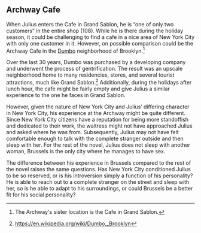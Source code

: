 ## Archway Cafe

When Julius enters the Cafe in Grand Sablon, he is “one of only two customers” in the entire shop (108). While he is there during the holiday season, it could be challenging to find a cafe in a nice area of New York City with only one customer in it. However, on possible comparison could be the Archway Cafe in the [Dumbo](https://en.wikipedia.org/wiki/Dumbo,_Brooklyn) neighborhood of Brooklyn.[^1]

Over the last 30 years, Dumbo was purchased by a developing company and underwent the process of gentrification. The result was an upscale neighborhood home to many residencies, stores, and several tourist attractions, much like Grand Sablon.[^2] Additionally, during the holidays after lunch hour, the cafe might be fairly empty and give Julius a similar experience to the one he faces in Grand Sablon.

However, given the nature of New York City and Julius’ differing character in New York City, his experience at the Archway might be quite different. Since New York City citizens have a reputation for being more standoffish and dedicated to their work, the waitress might not have approached Julius and asked where he was from. Subsequently, Julius may not have felt comfortable enough to talk with the complete stranger outside and then sleep with her. For the rest of the novel, Julius does not sleep with another woman, Brussels is the only city where he manages to have sex.

The difference between his experience in Brussels compared to the rest of the novel raises the same questions. Has New York City conditioned Julius to be so reserved, or is his introversion simply a function of his personality? He is able to reach out to a complete stranger on the street and sleep with her, so is he able to adapt to his surroundings, or could Brussels be a better fit for his social personality?

[^1]: The Archway's sister location is the Cafe in Grand Sablon.
[^2]: https://en.wikipedia.org/wiki/Dumbo,_Brooklyn
